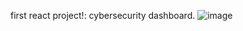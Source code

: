 first react project!: cybersecurity dashboard. 
![image](https://github.com/user-attachments/assets/5fd1e6a9-2735-41d7-a7bc-ff0379f2d3c7)
